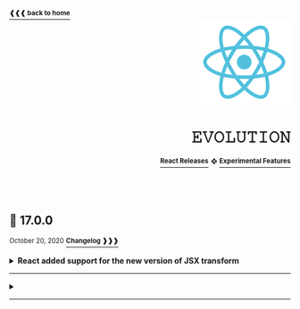 <a href="https://github.com/LisKorzun/react---technical-assignments/tree/main#readme-top">
    <sup><b>❰❰❰ back to home</b></sup>
</a>
<a name="top"></a>

<div align="right">
    <a href="https://react.dev/">
        <img alt="react logo" src="/extra-materials/images/react-logo.png" height="150"/>
    </a>
    <h1>𝙴𝚅𝙾𝙻𝚄𝚃𝙸𝙾𝙽</h1>
    <a href="https://github.com/facebook/react/releases"><sup><b>React Releases</b></sup></a>
    <sup> ❖ </sup>
    <a href="https://github.com/reactjs/rfcs"><sup><b>Experimental Features</b></sup></a>
    <br />
    <br />
</div>
<br />
<br />


## 💠 17.0.0 
<sup>October 20, 2020</sup> <a href="https://github.com/facebook/react/releases/tag/v17.0.0"><sup><b>Changelog ❱❱❱</b></sup></a>

<details><summary><b>React added support for the new version of JSX transform</b></summary><br/>

Browsers don’t understand JSX out of the box, so most React users rely on a compiler like Babel or TypeScript to transform JSX code into regular JavaScript.
#### 𝗕𝗘𝗙𝗢𝗥𝗘
The old JSX transform turned JSX into `React.createElement(...)` calls.
A Babel plugin called `@babel/plugin-transform-react-jsx` transforms JSX into standard JavaScript objects that a JavaScript engine can parse.
Because JSX was compiled into `React.createElement`, we must import **React** in any file that contains JSX
#### 𝗔𝗙𝗧𝗘𝗥
In React 17 and starting with Babel version `v7.9.0`, `@babel/plugin-transform-react-jsx` plugin automatically imports “special functions” (`react/jsx-runtime` and `react/jsx-dev-runtime`) 
from the new React package when needed so that we don’t have to manually include them.

```js
// JSX
function Greet() {
  return <h1>Hello, world!</h1>;
}

```
```js
// The old JSX transform
import React from 'react';

function Greet() {
  return React.createElement('h1', null, 'Hello, world!');
}
```
```js
// The new JSX transform
// Inserted by a transpiler (don't import it manually)
import {jsx as _jsx} from 'react/jsx-runtime';

function Greet() {
  return _jsx('h1', { children: 'Hello, world!' });
}
```

#### 𝗕𝗘𝗡𝗘𝗙𝗜𝗧𝗦
- With the new transform, you can **use JSX without importing React**.
- Depending on your setup, its compiled output may **slightly improve the bundle size**.
<div align='right'>
    <a href="https://legacy.reactjs.org/blog/2020/09/22/introducing-the-new-jsx-transform.html#whats-a-jsx-transform">
        <sup><b>Blog Post ❱❱❱</b></sup>
    </a>
</div>
</details><hr/>

<details><summary><b></b></summary><br/>

#### 𝗕𝗘𝗙𝗢𝗥𝗘

#### 𝗔𝗙𝗧𝗘𝗥

#### 𝗕𝗘𝗡𝗘𝗙𝗜𝗧𝗦

<div align='right'>
    <a href="">
        <sup><b>Blog Post ❱❱❱</b></sup>
    </a>
</div>
</details><hr/>


